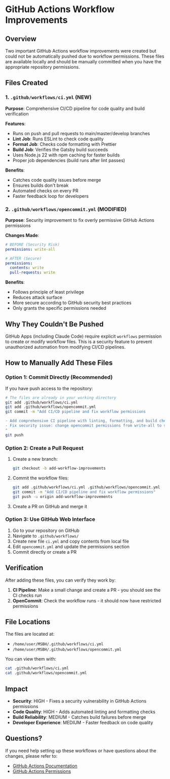 # GitHub Actions Workflow Improvements

## Overview

Two important GitHub Actions workflow improvements were created but could not be automatically pushed due to workflow permissions. These files are available locally and should be manually committed when you have the appropriate repository permissions.

## Files Created

### 1. `.github/workflows/ci.yml` (NEW)

**Purpose**: Comprehensive CI/CD pipeline for code quality and build verification

**Features**:
- Runs on push and pull requests to main/master/develop branches
- **Lint Job**: Runs ESLint to check code quality
- **Format Job**: Checks code formatting with Prettier
- **Build Job**: Verifies the Gatsby build succeeds
- Uses Node.js 22 with npm caching for faster builds
- Proper job dependencies (build runs after lint passes)

**Benefits**:
- Catches code quality issues before merge
- Ensures builds don't break
- Automated checks on every PR
- Faster feedback loop for developers

### 2. `.github/workflows/opencommit.yml` (MODIFIED)

**Purpose**: Security improvement to fix overly permissive GitHub Actions permissions

**Changes Made**:
```yaml
# BEFORE (Security Risk)
permissions: write-all

# AFTER (Secure)
permissions:
  contents: write
  pull-requests: write
```

**Benefits**:
- Follows principle of least privilege
- Reduces attack surface
- More secure according to GitHub security best practices
- Only grants the specific permissions needed

## Why They Couldn't Be Pushed

GitHub Apps (including Claude Code) require explicit `workflows` permission to create or modify workflow files. This is a security feature to prevent unauthorized automation from modifying CI/CD pipelines.

## How to Manually Add These Files

### Option 1: Commit Directly (Recommended)

If you have push access to the repository:

```bash
# The files are already in your working directory
git add .github/workflows/ci.yml
git add .github/workflows/opencommit.yml
git commit -m "Add CI/CD pipeline and fix workflow permissions

- Add comprehensive CI pipeline with linting, formatting, and build checks
- Fix security issue: change opencommit permissions from write-all to specific
"
git push
```

### Option 2: Create a Pull Request

1. Create a new branch:
   ```bash
   git checkout -b add-workflow-improvements
   ```

2. Commit the workflow files:
   ```bash
   git add .github/workflows/ci.yml .github/workflows/opencommit.yml
   git commit -m "Add CI/CD pipeline and fix workflow permissions"
   git push -u origin add-workflow-improvements
   ```

3. Create a PR on GitHub and merge it

### Option 3: Use GitHub Web Interface

1. Go to your repository on GitHub
2. Navigate to `.github/workflows/`
3. Create new file `ci.yml` and copy contents from local file
4. Edit `opencommit.yml` and update the permissions section
5. Commit directly or create a PR

## Verification

After adding these files, you can verify they work by:

1. **CI Pipeline**: Make a small change and create a PR - you should see the CI checks run
2. **OpenCommit**: Check the workflow runs - it should now have restricted permissions

## File Locations

The files are located at:
- `/home/user/MSBH/.github/workflows/ci.yml`
- `/home/user/MSBH/.github/workflows/opencommit.yml`

You can view them with:
```bash
cat .github/workflows/ci.yml
cat .github/workflows/opencommit.yml
```

## Impact

- **Security**: HIGH - Fixes a security vulnerability in GitHub Actions permissions
- **Code Quality**: HIGH - Adds automated linting and formatting checks
- **Build Reliability**: MEDIUM - Catches build failures before merge
- **Developer Experience**: MEDIUM - Faster feedback on code quality

## Questions?

If you need help setting up these workflows or have questions about the changes, please refer to:
- [GitHub Actions Documentation](https://docs.github.com/en/actions)
- [GitHub Actions Permissions](https://docs.github.com/en/actions/security-guides/automatic-token-authentication#permissions-for-the-github_token)
